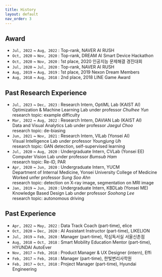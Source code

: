```yaml
---
title: History
layout: default
nav_order: 3
---
```



## Award
- `Jul, 2022` ~ `Aug, 2022` : Top-rank, NAVER AI RUSH
- `Oct, 2020` ~ `Nov, 2020` : Top-rank, DREAM Al Smart Device Hackathon
- `Oct, 2020` ~ `Nov, 2020` : 1st place, 2020 인공지능 문제해결 경진대회
- `Jul, 2020` ~ `Jul, 2020` : Top-rank, NAVER AI RUSH
- `Aug, 2019` ~ `Aug, 2019` : 1st place, 2019 Nexon Dream Members
- `Aug, 2018` ~ `Aug, 2018` : 2nd place, 2018 LINE Game Award


## Past Research Experience
- `Jul, 2023` ~ `Dec, 2023` : Research Intern, OptiML Lab (KAIST AI)  
    Optimization & Machine Learning Lab under professor *Chulhee Yun*  
    research topic: example difficulty
- `Mar, 2022` ~ `Aug, 2022` : Research Intern, DAVIAN Lab (KAIST AI)  
    Data and Visual Analytics Lab under professor *Jaegul Choo*  
    research topic: de-biasing
- `Jun, 2021` ~ `Nov, 2021` : Research Intern, VILab (Yonsei AI)  
    Visual Intelligence Lab under professor *Youngjung Uh*  
    research topic: GAN detection, self-supervised learning
- `Jul, 2020` ~ `Aug, 2020` : Undergraduate Intern, CVLab (Yonsei EE)  
    Computer Vision Lab under professor *Bumsub Ham*  
    research topic: Re-ID, PAR
- `Apr, 2020` ~ `Jun, 2020` : Undergraduate Intern, YUCM  
    Department of Internal Medicine, Yonsei University College of Medicine  
    Worked unfer professor *Sung Soo Ahn*  
    research topic: detection on X-ray image, segmentation on MRI image
- `Jan, 2019` ~ `Jun, 2020` : Undergraduate Intern, KBDLab (Yonsei ME)  
    Knowledge Based Design Lab under professor *Soohong Lee*  
    research topic: autonomous driving


## Past Experience

- `Apr, 2022` ~ `May, 2022` : Data Track Coach (part-time), elice
- `Oct, 2020` ~ `Dec, 2020` : AI Assistant Instructor (part-time), LIKELION
- `Jul, 2019` ~ `Feb, 2020` : Manager (part-time), 작심독서실 서울신촌점
- `Aug, 2018` ~ `Oct, 2018` : Smart Mobility Education Mentor (part-time), HYUNDAI AutoEver
- `Nov, 2017` ~ `Feb, 2018` : Product Manager & UX Designer (intern), Effi
- `Feb, 2017` ~ `Feb, 2018` : Manager (part-time), 한빛변리사학원
- `Feb, 2017` ~ `Oct, 2018` : Project Manager (part-time), Hyundai Engineering